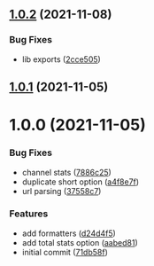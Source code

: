 ## [1.0.2](https://github.com/sinedied/ystats/compare/1.0.1...1.0.2) (2021-11-08)


### Bug Fixes

* lib exports ([2cce505](https://github.com/sinedied/ystats/commit/2cce5055e28d241fa27367b0181b081fb706d897))

## [1.0.1](https://github.com/sinedied/ystats/compare/1.0.0...1.0.1) (2021-11-05)

# 1.0.0 (2021-11-05)


### Bug Fixes

* channel stats ([7886c25](https://github.com/sinedied/ystats/commit/7886c25d4a156fdceef46e14c0f11114974cb589))
* duplicate short option ([a4f8e7f](https://github.com/sinedied/ystats/commit/a4f8e7f4f3c2e66d97f513bfe0ffb11b09dc7128))
* url parsing ([37558c7](https://github.com/sinedied/ystats/commit/37558c7e1c5b494dbc353435ced22d324e91e22c))


### Features

* add formatters ([d24d4f5](https://github.com/sinedied/ystats/commit/d24d4f5724a6d19a5545987e33dbfdf25ae2deef))
* add total stats option ([aabed81](https://github.com/sinedied/ystats/commit/aabed8188d49d03bb4c67cc8c8175693d534f867))
* initial commit ([71db58f](https://github.com/sinedied/ystats/commit/71db58f295fd840c5d018f2fa48f222d82bca06a))
